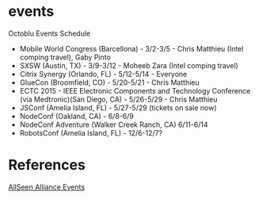 # events
Octoblu Events Schedule

- Mobile World Congress (Barcellona) - 3/2-3/5 - Chris Matthieu (Intel comping travel), Gaby Pinto
- SXSW (Austin, TX) - 3/9-3/12 - Moheeb Zara (Intel comping travel)
- Citrix Synergy (Orlando, FL) - 5/12-5/14 - Everyone
- GlueCon (Broomfield, CO) - 5/20-5/21 - Chris Matthieu
- ECTC 2015 - IEEE Electronic Components and Technology Conference (via Medtronic)(San Diego, CA) - 5/26-5/29 - Chris Matthieu
- JSConf (Amelia Island, FL) - 5/27-5/29 (tickets on sale now)
- NodeConf (Oakland, CA) - 6/8-6/9
- NodeConf Adventure (Walker Creek Ranch, CA) 6/11-6/14
- RobotsConf (Amelia Island, FL) - 12/6-12/7?

# References
[AllSeen Alliance Events](https://allseenalliance.org/news-and-events/events)
